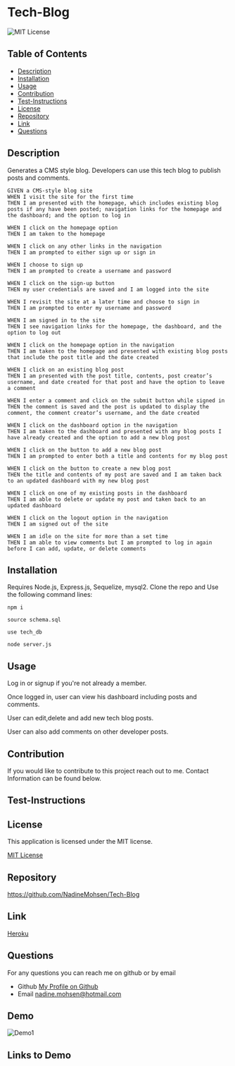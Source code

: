 # Tech-Blog
  ![MIT License](https://img.shields.io/badge/license-MIT-blue)

## Table of Contents
  - [Description](#description)
  - [Installation](#installation)
  - [Usage](#usage)
  - [Contribution](#contribution)
  - [Test-Instructions](#test-instructions)
  - [License](#license)
  - [Repository](#repository)
  - [Link](#link)
  - [Questions](#questions)

## Description
Generates a CMS style blog. Developers can use this tech blog to publish posts and comments. 

```
GIVEN a CMS-style blog site
WHEN I visit the site for the first time
THEN I am presented with the homepage, which includes existing blog posts if any have been posted; navigation links for the homepage and the dashboard; and the option to log in

WHEN I click on the homepage option
THEN I am taken to the homepage

WHEN I click on any other links in the navigation
THEN I am prompted to either sign up or sign in

WHEN I choose to sign up
THEN I am prompted to create a username and password

WHEN I click on the sign-up button
THEN my user credentials are saved and I am logged into the site

WHEN I revisit the site at a later time and choose to sign in
THEN I am prompted to enter my username and password

WHEN I am signed in to the site
THEN I see navigation links for the homepage, the dashboard, and the option to log out

WHEN I click on the homepage option in the navigation
THEN I am taken to the homepage and presented with existing blog posts that include the post title and the date created

WHEN I click on an existing blog post
THEN I am presented with the post title, contents, post creator’s username, and date created for that post and have the option to leave a comment

WHEN I enter a comment and click on the submit button while signed in
THEN the comment is saved and the post is updated to display the comment, the comment creator’s username, and the date created

WHEN I click on the dashboard option in the navigation
THEN I am taken to the dashboard and presented with any blog posts I have already created and the option to add a new blog post

WHEN I click on the button to add a new blog post
THEN I am prompted to enter both a title and contents for my blog post

WHEN I click on the button to create a new blog post
THEN the title and contents of my post are saved and I am taken back to an updated dashboard with my new blog post

WHEN I click on one of my existing posts in the dashboard
THEN I am able to delete or update my post and taken back to an updated dashboard

WHEN I click on the logout option in the navigation
THEN I am signed out of the site

WHEN I am idle on the site for more than a set time
THEN I am able to view comments but I am prompted to log in again before I can add, update, or delete comments
```
## Installation

Requires Node.js, Express.js, Sequelize, mysql2.
Clone the repo and Use the following command lines:

 `npm i`

 `source schema.sql`

 `use tech_db`

 `node server.js`


## Usage
Log in or signup if you're not already a member.

Once logged in, user can view his dashboard including posts and comments.

User can edit,delete and add new tech blog posts.

User can also add comments on other developer posts.

## Contribution

If you would like to contribute to this project reach out to me. Contact Information can be found below.

## Test-Instructions


## License
This application is licensed under the MIT license.

[MIT License](https://opensource.org/licenses/BSD-3-Clause)

## Repository
https://github.com/NadineMohsen/Tech-Blog
## Link 
[Heroku](https://lychee-cupcake-15671.herokuapp.com/)

## Questions
For any questions you can reach me on github or by email
- Github [My Profile on Github](https://github.com/NadineMohsen)
- Email nadine.mohsen@hotmail.com

## Demo
![Demo1](./assets/Screenshot.png)

## Links to Demo


